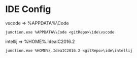 # IDE Config

vscode => %APPDATA%\Code
```
junction.exe %APPDATA%\Code <gitRepo>\ide\vscode
```

intellij => %HOME%\.IdeaIC2016.2
```
junction.exe %HOME%\.IdeaIC2016.2 <gitRepo>\ide\intellij
```
